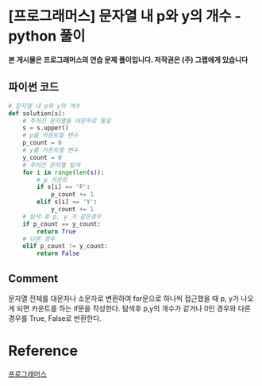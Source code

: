 # [프로그래머스] 문자열 내 p와 y의 개수 - python 풀이

**본 게시물은 프로그래머스의 연습 문제 풀이입니다. 저작권은 (주) 그랩에게 있습니다**

## 파이썬 코드

```python
# 문자열 내 p와 y의 개수
def solution(s):
    # 주어진 문자열을 대문자로 통일
    s = s.upper()
    # p를 카운트할 변수
    p_count = 0
    # y를 카운트할 변수
    y_count = 0
    # 주어진 문자열 탐색
    for i in range(len(s)):
        # p 카운트
        if s[i] == 'P':
            p_count += 1
        elif s[i] == 'Y':
            y_count += 1
    # 탐색 후 p, y 가 같은경우
    if p_count == y_count:
        return True
    # 다른 경우
    elif p_count != y_count:
        return False
```



## Comment

문자열 전체를 대문자나 소문자로 변환하여 for문으로 하나씩 접근했을 때 p, y가 나오게 되면 카운트를 하는 if문을 작성한다. 탐색후 p,y의 개수가 같거나 0인 경우와 다른 경우를 True, False로 반환한다.

# Reference

[프로그래머스](https://programmers.co.kr)

